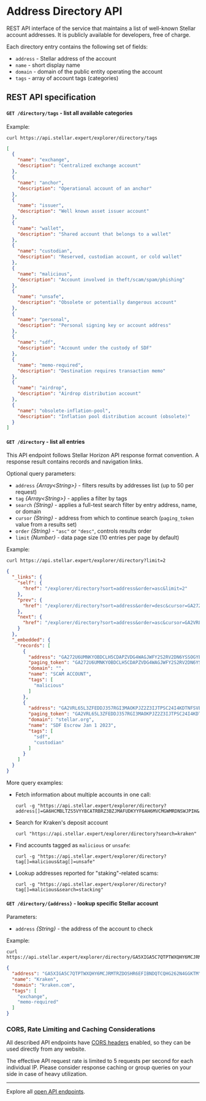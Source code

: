 # Address Directory API

REST API interface of the service that maintains a list of well-known Stellar account addresses. It is publicly available for developers, free of charge. 

Each directory entry contains the following set of fields:

- `address` - Stellar address of the account
- `name` - short display name
- `domain` - domain of the public entity operating the account
- `tags` - array of account tags (categories)

## REST API specification

#### `GET /directory/tags` - list all available categories

Example:

```
curl https://api.stellar.expert/explorer/directory/tags
```

```json
[
  {
    "name": "exchange",
    "description": "Centralized exchange account"
  },
  {
    "name": "anchor",
    "description": "Operational account of an anchor"
  },
  {
    "name": "issuer",
    "description": "Well known asset issuer account"
  },
  {
    "name": "wallet",
    "description": "Shared account that belongs to a wallet"
  },
  {
    "name": "custodian",
    "description": "Reserved, custodian account, or cold wallet"
  },
  {
    "name": "malicious",
    "description": "Account involved in theft/scam/spam/phishing"
  },
  {
    "name": "unsafe",
    "description": "Obsolete or potentially dangerous account"
  },
  {
    "name": "personal",
    "description": "Personal signing key or account address"
  },
  {
    "name": "sdf",
    "description": "Account under the custody of SDF"
  },
  {
    "name": "memo-required",
    "description": "Destination requires transaction memo"
  },
  {
    "name": "airdrop",
    "description": "Airdrop distribution account"
  },
  {
    "name": "obsolete-inflation-pool",
    "description": "Inflation pool distribution account (obsolete)"
  }
]
```

#### `GET /directory` - list all entries

This API endpoint follows Stellar Horizon API response format convention.
A response result contains records and navigation links.

Optional query parameters:

- `address` *{Array\<String\>}* - filters results by addresses list (up to 50 per request)
- `tag` *{Array\<String\>}* - applies a filter by tags
- `search` *{String}* - applies a full-test search filter by entry address, name, or domain
- `cursor` *{String}* - address from which to continue search
(`paging_token` value from a results set)
- `order` *{String}* - `"asc"` or `"desc"`, controls results order
- `limit` *{Number}* - data page size (10 entries per page by default)

Example:

```
curl https://api.stellar.expert/explorer/directory?limit=2
```

```json
{
  "_links": {
    "self": {
      "href": "/explorer/directory?sort=address&order=asc&limit=2"
    },
    "prev": {
      "href": "/explorer/directory?sort=address&order=desc&cursor=GA272U6UMNKYOBDCLH5CDAPZVDG4WAGJWFY2S2RV2DN6YSSOGYECEVOF&limit=2"
    },
    "next": {
      "href": "/explorer/directory?sort=address&order=asc&cursor=GA2VRL65L3ZFEDDJ357RGI3MAOKPJZ2Z3IJTPSC24I4KDTNFSVEQURRA&limit=2"
    }
  },
  "_embedded": {
    "records": [
      {
        "address": "GA272U6UMNKYOBDCLH5CDAPZVDG4WAGJWFY2S2RV2DN6YSSOGYECEVOF",
        "paging_token": "GA272U6UMNKYOBDCLH5CDAPZVDG4WAGJWFY2S2RV2DN6YSSOGYECEVOF",
        "domain": "",
        "name": "SCAM ACCOUNT",
        "tags": [
          "malicious"
        ]
      },
      {
        "address": "GA2VRL65L3ZFEDDJ357RGI3MAOKPJZ2Z3IJTPSC24I4KDTNFSVEQURRA",
        "paging_token": "GA2VRL65L3ZFEDDJ357RGI3MAOKPJZ2Z3IJTPSC24I4KDTNFSVEQURRA",
        "domain": "stellar.org",
        "name": "SDF Escrow Jan 1 2023",
        "tags": [
          "sdf",
          "custodian"
        ]
      }
    ]
  }
}
```

More query examples:

- Fetch information about multiple accounts in one call:
  ```
  curl -g "https://api.stellar.expert/explorer/directory?address[]=GA6HCMBLTZS5VYYBCATRBRZ3BZJMAFUDKYYF6AH6MVCMGWMRDNSWJPIH&address[]=GAP5LETOV6YIE62YAM56STDANPRDO7ZFDBGSNHJQIYGGKSMOZAHOOS2S"
  ```
- Search for Kraken's deposit account  
  ```
  curl "https://api.stellar.expert/explorer/directory?search=kraken"
  ```
- Find accounts tagged as `malicious` or `unsafe`:
  ```
  curl -g "https://api.stellar.expert/explorer/directory?tag[]=malicious&tag[]=unsafe"
  ```
- Lookup addresses reported for "staking"-related scams:
  ```
  curl -g "https://api.stellar.expert/explorer/directory?tag[]=malicious&search=stacking"
  ```

#### `GET /directory/{address}` - lookup specific Stellar account

Parameters:
- `address` *{String}* - the address of the account to check

Example:

```
curl https://api.stellar.expert/explorer/directory/GA5XIGA5C7QTPTWXQHY6MCJRMTRZDOSHR6EFIBNDQTCQHG262N4GGKTM
```

```json
{
  "address": "GA5XIGA5C7QTPTWXQHY6MCJRMTRZDOSHR6EFIBNDQTCQHG262N4GGKTM",
  "name": "Kraken",
  "domain": "kraken.com",
  "tags": [
    "exchange",
    "memo-required"
  ]
}
```

### CORS, Rate Limiting and Caching Considerations

All described API endpoints have [CORS headers](https://enable-cors.org/index.html)
enabled, so they can be used directly from any website.

The effective API request rate is limited to 5 requests per second for each
individual IP. Please consider response caching or group queries on your side
in case of heavy utilization.

---

Explore all [open API endpoints](./index.md).
